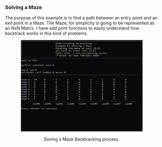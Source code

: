 ### Solving a Maze

The purpose of this example is to find a path between an entry point and an exit point in a Maze.
The Maze, for simplicity is going to be represented as an NxN Matrix.
I have add print functions to easily understand how backtrack works in this kind of problems.
<p align="center">
  <img width="400" height="300"  src="https://github.com/javierdejuan/backtracking-Tutorial/blob/master/solving%20a%20maze/solving%20a%20maze.gif">
</p>
<p align="center">
Soving a Maze Backtracking process.
</p>
